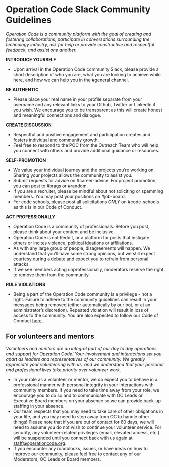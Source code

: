 # Operation Code Slack Community Guidelines

*Operation Code is a community platform with the goal of creating and fostering collaborations, participate in conversations surrounding the technology industry, ask for help or provide constructive and respectful feedback, and assist one another.*

**INTRODUCE YOURSELF**
* Upon arrival in the Operation Code community Slack, please provide a short description of who you are, what you are looking to achieve while here, and how we can help you in the #general channel. 

**BE AUTHENTIC**
* Please place your real name in your profile separate from your username and any relevant links to your Github, Twitter or LinkedIn if you wish. We encourage you to be transparent as this will create honest and meaningful connections and dialogue.

**CREATE DISCUSSION**
* Respectful and positive engagement and participation creates and fosters individual and community growth.
* Feel free to respond to the POC from the Outreach Team who will help you connect with others and provide additional guidance or resources.

**SELF-PROMOTION**
* We value your individual journey and the projects you’re working on. Sharing your projects allows the community to assist you.
* Submit requests for advice on #career-advice. For project promotion, you can post to #brags or #random.
* If you are a recruiter, please be mindful about not soliciting or spamming members. You may post your positions on #job-board.
* For code schools, please post all solicitations *ONLY* on #code-schools as this is in our Code of Conduct.

**ACT PROFESSIONALLY**
* Operation Code is a community of professionals. Before you post, please think about your content and be inclusive.
* Operation Code is not Reddit, or a platform for posts that instigate others or incites violence, political ideations or affiliations.
* As with any large group of people, disagreements will happen. We understand that you’ll have some strong opinions, but we still expect courtesy during a debate and expect you to refrain from personal attacks.
* If we see members acting unprofessionally, moderators reserve the right to remove them from the community.

**RULE VIOLATIONS**
* Being a part of the Operation Code community is a privilege - not a right. Failure to adhere to the community guidelines can result in your messages being removed (either automatically by our bot, or at an administrator’s discretion). Repeated violation will result in loss of access to the community. You are also expected to follow our Code of Conduct [ here](https://github.com/OperationCode/operationcode_docs/blob/master/community/code_of_conduct.md) .

## For volunteers and mentors
*Volunteers and mentors are an integral part of our day to day operations and support for Operation Code! Your involvement and interactions set you apart as leaders and representatives of our community. We greatly appreciate your volunteering with us, and we understand that your personal and professional lives take priority over volunteer work.*

* In your role as a volunteer or mentor, we do expect you to behave in a professional manner with personal integrity in your interactions with community members. If you need to take time away from your role, we encourage you to do so and to communicate with OC Leads or Executive Board members on your absence so we can provide back-up staffing in your absence.
* Our team respects that you may need to take care of other obligations in your life, and you may need to step away from OC to handle other things! Please note that if you are out of contact for 60 days, we will need to assume you do not wish to continue your volunteer service. For security, any volunteer-related privileges (email, elevated access, etc.) will be suspended until you connect back with us again at staff@operationcode.org.
* If you encounter any roadblocks, issues, or have ideas on how to improve our community, please feel free to contact any of our Moderators, OC Leads or Board members. 
